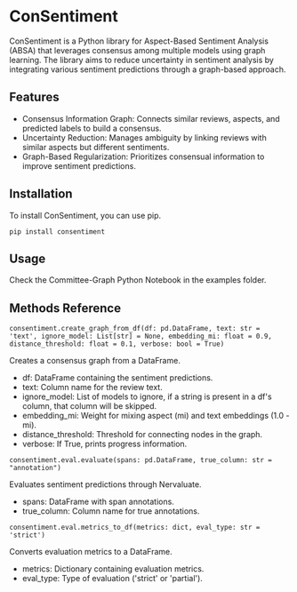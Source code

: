 # ConSentiment
ConSentiment is a Python library for Aspect-Based Sentiment Analysis (ABSA) that leverages consensus among multiple models using graph learning. The library aims to reduce uncertainty in sentiment analysis by integrating various sentiment predictions through a graph-based approach.

## Features
- Consensus Information Graph: Connects similar reviews, aspects, and predicted labels to build a consensus.
- Uncertainty Reduction: Manages ambiguity by linking reviews with similar aspects but different sentiments.
- Graph-Based Regularization: Prioritizes consensual information to improve sentiment predictions.

## Installation
To install ConSentiment, you can use pip.

`pip install consentiment`

## Usage
Check the Committee-Graph Python Notebook in the examples folder.

## Methods Reference
`consentiment.create_graph_from_df(df: pd.DataFrame, text: str = 'text', ignore_model: List[str] = None, embedding_mi: float = 0.9, distance_threshold: float = 0.1, verbose: bool = True)`

Creates a consensus graph from a DataFrame.
- df: DataFrame containing the sentiment predictions.
- text: Column name for the review text.
- ignore_model: List of models to ignore, if a string is present in a df's column, that column will be skipped.
- embedding_mi: Weight for mixing aspect (mi) and text embeddings (1.0 - mi).
- distance_threshold: Threshold for connecting nodes in the graph.
- verbose: If True, prints progress information.

`consentiment.eval.evaluate(spans: pd.DataFrame, true_column: str = "annotation")`

Evaluates sentiment predictions through Nervaluate.
- spans: DataFrame with span annotations.
- true_column: Column name for true annotations.

`consentiment.eval.metrics_to_df(metrics: dict, eval_type: str = 'strict')`

Converts evaluation metrics to a DataFrame.
- metrics: Dictionary containing evaluation metrics.
- eval_type: Type of evaluation ('strict' or 'partial').